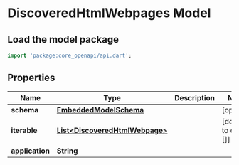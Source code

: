 # DiscoveredHtmlWebpages Model

## Load the model package
```dart
import 'package:core_openapi/api.dart';
```

## Properties
Name | Type | Description | Notes
------------ | ------------- | ------------- | -------------
**schema** | [**EmbeddedModelSchema**](EmbeddedModelSchema) |  | [optional] 
**iterable** | [**List\<DiscoveredHtmlWebpage\>**](DiscoveredHtmlWebpage) |  | [default to const []]
**application** | **String** |  | 




